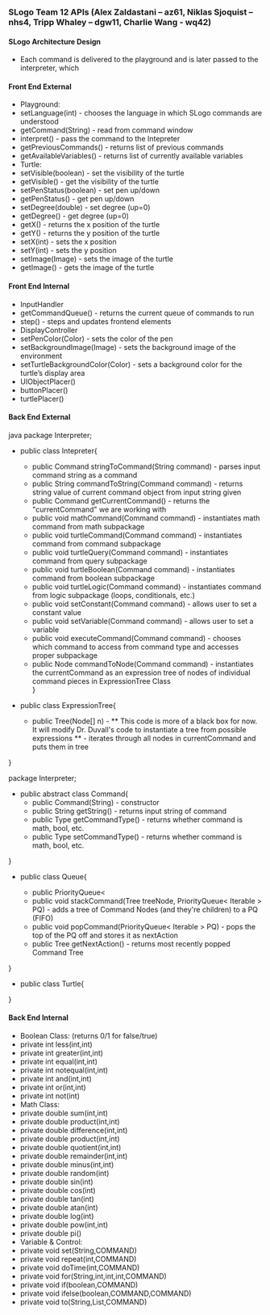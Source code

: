 ### SLogo Team 12 APIs (Alex Zaldastani – az61, Niklas Sjoquist – nhs4, Tripp Whaley – dgw11, Charlie Wang - wq42)

#### SLogo Architecture Design
* Each command is delivered to the playground and is later passed to the interpreter, which 

#### Front End External
* Playground: 
 * setLanguage(int) - chooses the language in which SLogo commands are understood
 * getCommand(String) - read from command window
 * interpret() - pass the command to the Intepreter
 * getPreviousCommands() - returns list of previous commands
 * getAvailableVariables() - returns list of currently available variables
* Turtle:
 * setVisible(boolean) - set the visibility of the turtle
 * getVisible() - get the visibility of the turtle
 * setPenStatus(boolean) - set pen up/down
 * getPenStatus() - get pen up/down
 * setDegree(double) - set degree (up=0)
 * getDegree() - get degree (up=0)
 * getX() - returns the x position of the turtle
 * getY() - returns the y position of the turtle
 * setX(int) - sets the x position
 * setY(int) - sets the y position
 * setImage(Image) - sets the image of the turtle
 * getImage() - gets the image of the turtle


#### Front End Internal
* InputHandler
 * getCommandQueue() - returns the current queue of commands to run
 * step() - steps and updates frontend elements
* DisplayController
 * setPenColor(Color) - sets the color of the pen
 * setBackgroundImage(Image) - sets the background image of the environment
 * setTurtleBackgroundColor(Color) - sets a background color for the turtle’s display area
* UIObjectPlacer()
 * buttonPlacer()
 * turtlePlacer()


#### Back End External
java
 package Interpreter;
 *	public class Intepreter{
    *	public Command stringToCommand(String command) - parses input command string as a command
	*   public String commandToString(Command command) - returns string value of current command object from input string given
	* 	public Command getCurrentCommand() - returns the "currentCommand" we are working with
	*   public void mathCommand(Command command) - instantiates math command from math subpackage
	*   public void turtleCommand(Command command) - instantiates command from command subpackage
	*   public void turtleQuery(Command command) - instantiates command from query subpackage
	*   public void turtleBoolean(Command command) - instantiates command from boolean subpackage
	*   public void turtleLogic(Command command) - instantiates command from logic subpackage (loops, conditionals, etc.)
    *	public void setConstant(Command command) - allows user to set a constant value
    *	public void setVariable(Command command) - allows user to set a variable
    * 	public void executeCommand(Command command) - chooses which command to access from command type and accesses proper subpackage
	* 	public Node commandToNode(Command command) - instantiates the currentCommand as an expression tree of nodes of individual command pieces in ExpressionTree Class 	
}

* public class ExpressionTree{

	* public Tree(Node[] n) - ** This code is more of a black box for now. It will modify Dr. Duvall's code to instantiate a tree from possible expressions ** - iterates through all nodes in currentCommand and puts them in tree

}

package Interpreter;
* public abstract class Command{
	* 	public Command(String) - constructor
	* 	public String getString() - returns input string of command
	* 	public Type getCommandType() - returns whether command is math, bool, etc.
	* 	public Type setCommandType() - returns whether command is math, bool, etc.

}

* public class Queue{
	
	* public PriorityQueue<
	* public void stackCommand(Tree treeNode, PriorityQueue< Iterable > PQ) - adds a tree of Command Nodes (and they're children) to a PQ (FIFO)
	* public void popCommand(PriorityQueue< Iterable > PQ) - pops the top of the PQ off and stores it as nextAction
	* public Tree getNextAction() - returns most recently popped Command Tree 		
	
}

* public class Turtle{
	
}



#### Back End Internal
* Boolean Class: (returns 0/1 for false/true)
 * private int less(int,int)
 * private int greater(int,int)
 * private int equal(int,int)
 * private int notequal(int,int)
 * private int and(int,int)
 * private int or(int,int)
 * private int not(int)
* Math Class:
 * private double sum(int,int)
 * private double product(int,int)
 * private double difference(int,int)
 * private double product(int,int)
 * private double quotient(int,int)
 * private double remainder(int,int)
 * private double minus(int,int)
 * private double random(int)
 * private double sin(int)
 * private double cos(int)
 * private double tan(int)
 * private double atan(int)
 * private double log(int)
 * private double pow(int,int)
 * private double pi()
* Variable & Control:
 * private void set(String,COMMAND)
 * private void repeat(int,COMMAND)
 * private void doTime(int,COMMAND)
 * private void for(String,int,int,int,COMMAND)
 * private void if(boolean,COMMAND)
 * private void ifelse(boolean,COMMAND,COMMAND)
 * private void to(String,List<Object>,COMMAND)
